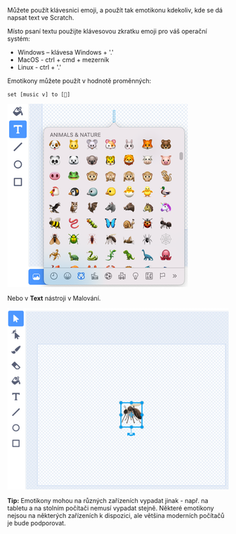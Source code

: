 Můžete použít klávesnici emoji, a použít tak emotikonu kdekoliv, kde se dá napsat text ve Scratch.

Místo psaní textu použijte klávesovou zkratku emoji pro váš operační systém:
- Windows – klávesa Windows + '.'
- MacOS - ctrl + cmd + mezerník
- Linux - ctrl + '.'

Emotikony můžete použít v hodnotě proměnných:
```blocks3
set [music v] to [🎵]
```

![desc](images/emoji-keyboard.png)

Nebo v **Text** nástroji v Malování.

![desc](images/emoji-mosquito.png)

**Tip:** Emotikony mohou na různých zařízeních vypadat jinak - např. na tabletu a na stolním počítači nemusí vypadat stejně. Některé emotikony nejsou na některých zařízeních k dispozici, ale většina moderních počítačů je bude podporovat.
